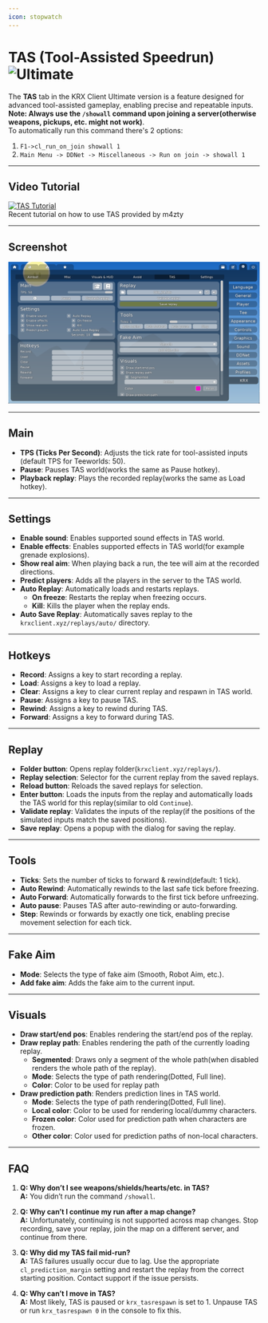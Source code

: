 ```yaml
---
icon: stopwatch
---
```


# TAS (Tool-Assisted Speedrun) ![Ultimate](https://img.shields.io/badge/Ultimate-%23f76d6d?style=flat-square)

The **TAS** tab in the KRX Client Ultimate version is a feature designed for advanced tool-assisted gameplay, enabling precise and repeatable inputs.  
**Note: Always use the `/showall` command upon joining a server(otherwise weapons, pickups, etc. might not work)**.  
To automatically run this command there's 2 options:
1. `F1->cl_run_on_join showall 1`
2. `Main Menu -> DDNet -> Miscellaneous -> Run on join -> showall 1` 

---

## **Video Tutorial**
[![TAS Tutorial](https://markdown-videos-api.jorgenkh.no/url?url=https%3A%2F%2Fwww.youtube.com%2Fwatch%3Fv%3DRUUiq1ml9TU)](https://www.youtube.com/watch?v=RUUiq1ml9TU)  
Recent tutorial on how to use TAS provided by m4zty

---

## **Screenshot**
![TAS Menu](https://raw.githubusercontent.com/Krixx1337/krxclient-docs/refs/heads/main/images/tas-menu.png)

---
## **Main**
- **TPS (Ticks Per Second)**: Adjusts the tick rate for tool-assisted inputs (default TPS for Teeworlds: 50).  
- **Pause**: Pauses TAS world(works the same as Pause hotkey).
- **Playback replay**: Plays the recorded replay(works the same as Load hotkey).
---

## **Settings**
- **Enable sound**: Enables supported sound effects in TAS world.
- **Enable effects**: Enables supported effects in TAS world(for example grenade explosions).
- **Show real aim**: When playing back a run, the tee will aim at the recorded directions.
- **Predict players**: Adds all the players in the server to the TAS world.
- **Auto Replay**: Automatically loads and restarts replays.  
   - **On freeze**: Restarts the replay when freezing occurs.  
   - **Kill**: Kills the player when the replay ends.
- **Auto Save Replay**: Automatically saves replay to the `krxclient.xyz/replays/auto/` directory.
---

## **Hotkeys**
- **Record**: Assigns a key to start recording a replay.  
- **Load**: Assigns a key to load a replay.  
- **Clear**: Assigns a key to clear current replay and respawn in TAS world.  
- **Pause**: Assigns a key to pause TAS.  
- **Rewind**: Assigns a key to rewind during TAS.  
- **Forward**: Assigns a key to forward during TAS.

---

## **Replay**
- **Folder button**: Opens replay folder(`krxclient.xyz/replays/`).
- **Replay selection**: Selector for the current replay from the saved replays.
- **Reload button**: Reloads the saved replays for selection.
- **Enter button**: Loads the inputs from the replay and automatically loads the TAS world for this replay(similar to old `Continue`).
- **Validate replay**: Validates the inputs of the replay(if the positions of the simulated inputs match the saved positions).
- **Save replay**: Opens a popup with the dialog for saving the replay.

---

## **Tools**
- **Ticks**: Sets the number of ticks to forward & rewind(default: 1 tick).
- **Auto Rewind**: Automatically rewinds to the last safe tick before freezing.  
- **Auto Forward**: Automatically forwards to the first tick before unfreezing.  
- **Auto pause**: Pauses TAS after auto-rewinding or auto-forwarding.  
- **Step**: Rewinds or forwards by exactly one tick, enabling precise movement selection for each tick.

---

## **Fake Aim**
- **Mode**: Selects the type of fake aim (Smooth, Robot Aim, etc.).
- **Add fake aim**: Adds the fake aim to the current input.  

---

## **Visuals**
- **Draw start/end pos**: Enables rendering the start/end pos of the replay.
- **Draw replay path**: Enables rendering the path of the currently loading replay.
   - **Segmented**: Draws only a segment of the whole path(when disabled renders the whole path of the replay).  
   - **Mode**: Selects the type of path rendering(Dotted, Full line).
   - **Color**: Color to be used for replay path
- **Draw prediction path**: Renders prediction lines in TAS world.
   - **Mode**: Selects the type of path rendering(Dotted, Full line).
   - **Local color**: Color to be used for rendering local/dummy characters.
   - **Frozen color**: Color used for prediction path when characters are frozen.
   - **Other color**: Color used for prediction paths of non-local characters.

---

## **FAQ**
1. **Q: Why don’t I see weapons/shields/hearts/etc. in TAS?**  
   **A:** You didn’t run the command `/showall`.  

2. **Q: Why can’t I continue my run after a map change?**  
   **A:** Unfortunately, continuing is not supported across map changes. Stop recording, save your replay, join the map on a different server, and continue from there.  

3. **Q: Why did my TAS fail mid-run?**  
   **A:** TAS failures usually occur due to lag. Use the appropriate `cl_prediction_margin` setting and restart the replay from the correct starting position. Contact support if the issue persists.  

4. **Q: Why can’t I move in TAS?**  
   **A:** Most likely, TAS is paused or `krx_tasrespawn` is set to 1. Unpause TAS or run `krx_tasrespawn 0` in the console to fix this.  
